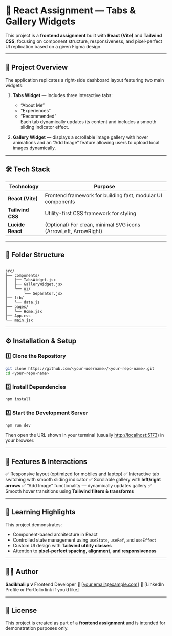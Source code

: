 
# 🧩 React Assignment — Tabs & Gallery Widgets

This project is a **frontend assignment** built with **React (Vite)** and **Tailwind CSS**, focusing on component structure, responsiveness, and pixel-perfect UI replication based on a given Figma design.

---

## 🚀 Project Overview

The application replicates a right-side dashboard layout featuring two main widgets:

1. **Tabs Widget** — includes three interactive tabs:  
   - “About Me”  
   - “Experiences”  
   - “Recommended”  
   Each tab dynamically updates its content and includes a smooth sliding indicator effect.

2. **Gallery Widget** — displays a scrollable image gallery with hover animations and an “Add Image” feature allowing users to upload local images dynamically.

---

## 🛠️ Tech Stack

| Technology | Purpose |
|-------------|----------|
| **React (Vite)** | Frontend framework for building fast, modular UI components |
| **Tailwind CSS** | Utility-first CSS framework for styling |
| **Lucide React** | (Optional) For clean, minimal SVG icons (ArrowLeft, ArrowRight) |

---

## 📁 Folder Structure

```

src/
├── components/
│   ├── TabsWidget.jsx
│   ├── GalleryWidget.jsx
│   └── ui/
│       └── Separator.jsx
├── lib/
│   └── data.js
├── pages/
│   └── Home.jsx
├── App.css
└── main.jsx

````

---

## ⚙️ Installation & Setup

### 1️⃣ Clone the Repository
```bash
git clone https://github.com/<your-username>/<your-repo-name>.git
cd <your-repo-name>
````

### 2️⃣ Install Dependencies

```bash
npm install
```

### 3️⃣ Start the Development Server

```bash
npm run dev
```

Then open the URL shown in your terminal (usually [http://localhost:5173](http://localhost:5173)) in your browser.

---

## 🎨 Features & Interactions

✅ Responsive layout (optimized for mobiles and laptop)
✅ Interactive tab switching with smooth sliding indicator
✅ Scrollable gallery with **left/right arrows**
✅ “Add Image” functionality — dynamically updates gallery
✅ Smooth hover transitions using **Tailwind filters & transforms**

---

## 🧠 Learning Highlights

This project demonstrates:

* Component-based architecture in React
* Controlled state management using `useState`, `useRef`, and `useEffect`
* Custom UI design with **Tailwind utility classes**
* Attention to **pixel-perfect spacing, alignment, and responsiveness**

---

## 🧑‍💻 Author

**Sadikhali p v**
Frontend Developer
📧 [[your.email@example.com](mailto:your.email@example.com)]
🔗 [LinkedIn Profile or Portfolio link if you’d like]

---

## 📝 License

This project is created as part of a **frontend assignment** and is intended for demonstration purposes only.

